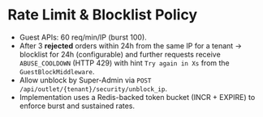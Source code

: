 # Rate Limit & Blocklist Policy

- Guest APIs: 60 req/min/IP (burst 100).
- After 3 **rejected** orders within 24h from the same IP for a tenant → blocklist for 24h (configurable) and further requests receive `ABUSE_COOLDOWN` (HTTP 429) with hint `Try again in Xs` from the `GuestBlockMiddleware`.
- Allow unblock by Super-Admin via `POST /api/outlet/{tenant}/security/unblock_ip`.
- Implementation uses a Redis-backed token bucket (INCR + EXPIRE) to enforce
  burst and sustained rates.
